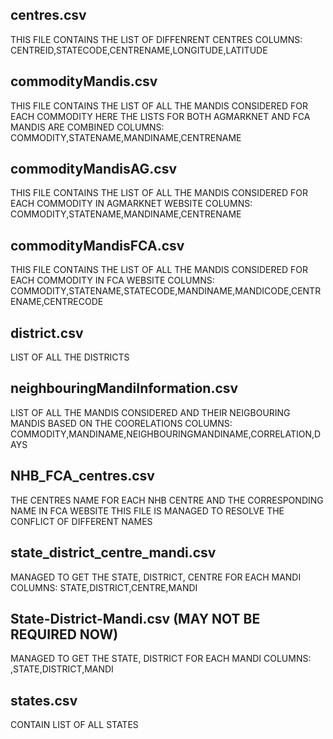 ## centres.csv
THIS FILE CONTAINS THE LIST OF DIFFENRENT CENTRES
COLUMNS: CENTREID,STATECODE,CENTRENAME,LONGITUDE,LATITUDE

## commodityMandis.csv
THIS FILE CONTAINS THE LIST OF ALL THE MANDIS CONSIDERED FOR EACH COMMODITY
HERE THE LISTS FOR BOTH AGMARKNET AND FCA MANDIS ARE COMBINED
COLUMNS: COMMODITY,STATENAME,MANDINAME,CENTRENAME


## commodityMandisAG.csv
THIS FILE CONTAINS THE LIST OF ALL THE MANDIS CONSIDERED FOR EACH COMMODITY 
IN AGMARKNET WEBSITE
COLUMNS: COMMODITY,STATENAME,MANDINAME,CENTRENAME


## commodityMandisFCA.csv
THIS FILE CONTAINS THE LIST OF ALL THE MANDIS CONSIDERED FOR EACH COMMODITY 
IN FCA WEBSITE
COLUMNS: COMMODITY,STATENAME,STATECODE,MANDINAME,MANDICODE,CENTRENAME,CENTRECODE


## district.csv
LIST OF ALL THE DISTRICTS


## neighbouringMandiInformation.csv
LIST OF ALL THE MANDIS CONSIDERED AND THEIR NEIGBOURING MANDIS BASED ON THE 
COORELATIONS 
COLUMNS: COMMODITY,MANDINAME,NEIGHBOURINGMANDINAME,CORRELATION,DAYS


## NHB_FCA_centres.csv
THE CENTRES NAME FOR EACH NHB CENTRE AND THE CORRESPONDING NAME IN FCA WEBSITE
THIS FILE IS MANAGED TO RESOLVE THE CONFLICT OF DIFFERENT NAMES

## state_district_centre_mandi.csv
MANAGED TO GET THE STATE, DISTRICT, CENTRE FOR EACH MANDI
COLUMNS: STATE,DISTRICT,CENTRE,MANDI


## State-District-Mandi.csv (MAY NOT BE REQUIRED NOW)
MANAGED TO GET THE STATE, DISTRICT FOR EACH MANDI
COLUMNS: ,STATE,DISTRICT,MANDI


## states.csv
CONTAIN LIST OF ALL STATES
